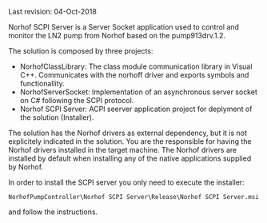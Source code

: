 Last revision: 04-Oct-2018

Norhof SCPI Server is a Server Socket application used to control and monitor the LN2 pump from Norhof based on the pump913drv.1.2.

The solution is composed by three projects:

* NorhofClassLibrary: The class module communication library in Visual C++. Communicates with the norhoff driver and exports symbols and functionallity.
* NorhofServerSocket: Implementation of an asynchronous server socket on C# following the SCPI protocol.
* Norhof SCPI Server: ACPI seerver application project for deplyment of the solution (Installer).

The solution has the Norhof drivers as external dependency, but it is not explicitely indicated in the solution.
You are the responsible for having the Norhof drivers installed in the target machine. The Norhof drivers are installed by default when installing any of the native applications supplied by Norhof.

In order to install the SCPI server you only need to execute the installer:

    NorhofPumpController\Norhof SCPI Server\Release\Norhof SCPI Server.msi

and follow the instructions.
